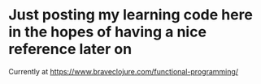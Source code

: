 # Just posting my learning code here in the hopes of having a nice reference later on

Currently at https://www.braveclojure.com/functional-programming/

